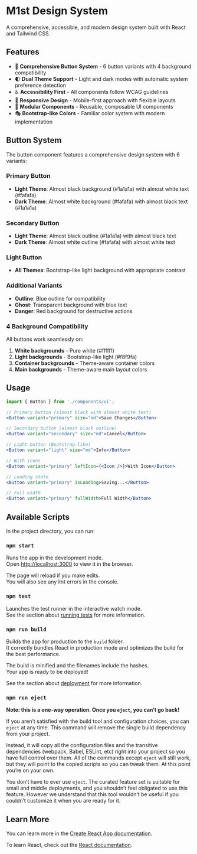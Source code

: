 # M1st Design System

A comprehensive, accessible, and modern design system built with React and Tailwind CSS.

## Features

- 🎨 **Comprehensive Button System** - 6 button variants with 4 background compatibility
- 🌓 **Dual Theme Support** - Light and dark modes with automatic system preference detection
- ♿ **Accessibility First** - All components follow WCAG guidelines
- 📱 **Responsive Design** - Mobile-first approach with flexible layouts
- 🧩 **Modular Components** - Reusable, composable UI components
- 🎭 **Bootstrap-like Colors** - Familiar color system with modern implementation

## Button System

The button component features a comprehensive design system with 6 variants:

### Primary Button
- **Light Theme**: Almost black background (#1a1a1a) with almost white text (#fafafa)
- **Dark Theme**: Almost white background (#fafafa) with almost black text (#1a1a1a)

### Secondary Button  
- **Light Theme**: Almost black outline (#1a1a1a) with almost black text
- **Dark Theme**: Almost white outline (#fafafa) with almost white text

### Light Button
- **All Themes**: Bootstrap-like light background with appropriate contrast

### Additional Variants
- **Outline**: Blue outline for compatibility
- **Ghost**: Transparent background with blue text
- **Danger**: Red background for destructive actions

### 4 Background Compatibility
All buttons work seamlessly on:
1. **White backgrounds** - Pure white (#ffffff)
2. **Light backgrounds** - Bootstrap-like light (#f8f9fa)
3. **Container backgrounds** - Theme-aware container colors
4. **Main backgrounds** - Theme-aware main layout colors

## Usage

```jsx
import { Button } from './components/ui';

// Primary button (almost black with almost white text)
<Button variant="primary" size="md">Save Changes</Button>

// Secondary button (almost black outline)
<Button variant="secondary" size="md">Cancel</Button>

// Light button (Bootstrap-like)
<Button variant="light" size="md">Info</Button>

// With icons
<Button variant="primary" leftIcon={<Icon />}>With Icon</Button>

// Loading state
<Button variant="primary" isLoading>Saving...</Button>

// Full width
<Button variant="primary" fullWidth>Full Width</Button>
```

## Available Scripts

In the project directory, you can run:

### `npm start`

Runs the app in the development mode.\
Open [http://localhost:3000](http://localhost:3000) to view it in the browser.

The page will reload if you make edits.\
You will also see any lint errors in the console.

### `npm test`

Launches the test runner in the interactive watch mode.\
See the section about [running tests](https://facebook.github.io/create-react-app/docs/running-tests) for more information.

### `npm run build`

Builds the app for production to the `build` folder.\
It correctly bundles React in production mode and optimizes the build for the best performance.

The build is minified and the filenames include the hashes.\
Your app is ready to be deployed!

See the section about [deployment](https://facebook.github.io/create-react-app/docs/deployment) for more information.

### `npm run eject`

**Note: this is a one-way operation. Once you `eject`, you can’t go back!**

If you aren’t satisfied with the build tool and configuration choices, you can `eject` at any time. This command will remove the single build dependency from your project.

Instead, it will copy all the configuration files and the transitive dependencies (webpack, Babel, ESLint, etc) right into your project so you have full control over them. All of the commands except `eject` will still work, but they will point to the copied scripts so you can tweak them. At this point you’re on your own.

You don’t have to ever use `eject`. The curated feature set is suitable for small and middle deployments, and you shouldn’t feel obligated to use this feature. However we understand that this tool wouldn’t be useful if you couldn’t customize it when you are ready for it.

## Learn More

You can learn more in the [Create React App documentation](https://facebook.github.io/create-react-app/docs/getting-started).

To learn React, check out the [React documentation](https://reactjs.org/).
